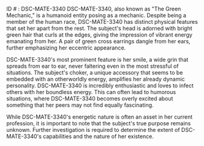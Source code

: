 ID # : DSC-MATE-3340
DSC-MATE-3340, also known as "The Green Mechanic," is a humanoid entity posing as a mechanic. Despite being a member of the human race, DSC-MATE-3340 has distinct physical features that set her apart from the rest. The subject's head is adorned with bright green hair that curls at the edges, giving the impression of vibrant energy emanating from her. A pair of green cross earrings dangle from her ears, further emphasizing her eccentric appearance.

DSC-MATE-3340's most prominent feature is her smile, a wide grin that spreads from ear to ear, never faltering even in the most stressful of situations. The subject's choker, a unique accessory that seems to be embedded with an otherworldly energy, amplifies her already dynamic personality. DSC-MATE-3340 is incredibly enthusiastic and loves to infect others with her boundless energy. This can often lead to humorous situations, where DSC-MATE-3340 becomes overly excited about something that her peers may not find equally fascinating.

While DSC-MATE-3340's energetic nature is often an asset in her current profession, it is important to note that the subject's true purpose remains unknown. Further investigation is required to determine the extent of DSC-MATE-3340's capabilities and the nature of her existence.
